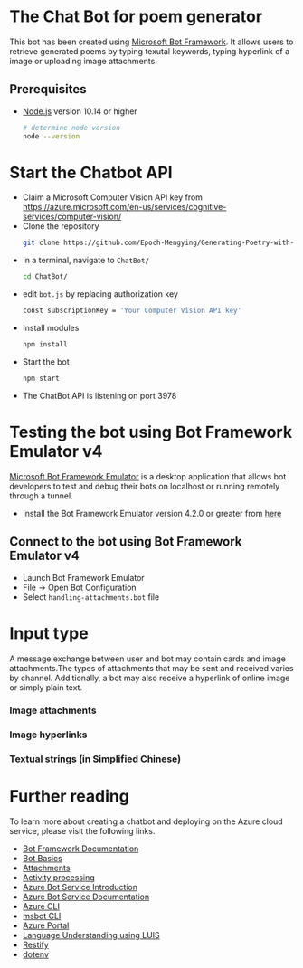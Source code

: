 # The Chat Bot for poem generator

This bot has been created using [Microsoft Bot Framework][1]. It allows users to retrieve generated poems by typing texutal keywords, typing hyperlink of a image or uploading image attachments.

## Prerequisites
- [Node.js][4] version 10.14 or higher
    ```bash
    # determine node version
    node --version
    ```

# Start the Chatbot API
- Claim a Microsoft Computer Vision API key from https://azure.microsoft.com/en-us/services/cognitive-services/computer-vision/
- Clone the repository
    ```bash
    git clone https://github.com/Epoch-Mengying/Generating-Poetry-with-Chatbot.git
    ```
- In a terminal, navigate to `ChatBot/`
    ```bash
    cd ChatBot/
    ```
- edit `bot.js` by replacing authorization key
    ```bash
    const subscriptionKey = 'Your Computer Vision API key'
    ```
- Install modules
    ```bash
    npm install
    ```
- Start the bot
    ```bash
    npm start
    ```
- The ChatBot API is listening on port 3978

# Testing the bot using Bot Framework Emulator **v4**
[Microsoft Bot Framework Emulator][5] is a desktop application that allows bot developers to test and debug their bots on localhost or running remotely through a tunnel.

- Install the Bot Framework Emulator version 4.2.0 or greater from [here][6]

## Connect to the bot using Bot Framework Emulator **v4**
- Launch Bot Framework Emulator
- File -> Open Bot Configuration
- Select `handling-attachments.bot` file

# Input type

A message exchange between user and bot may contain cards and image attachments.The types of attachments that may be sent and received varies by channel. Additionally, a bot may also receive a hyperlink of online image or simply plain text.

### Image attachments

### Image hyperlinks

### Textual strings (in Simplified Chinese)



# Further reading
To learn more about creating a chatbot and deploying on the Azure cloud service, please visit the following links.
- [Bot Framework Documentation][20]
- [Bot Basics][32]
- [Attachments][23]
- [Activity processing][25]
- [Azure Bot Service Introduction][21]
- [Azure Bot Service Documentation][22]
- [Azure CLI][7]
- [msbot CLI][9]
- [Azure Portal][10]
- [Language Understanding using LUIS][11]
- [Restify][30]
- [dotenv][31]

[1]: https://dev.botframework.com
[4]: https://nodejs.org
[5]: https://github.com/microsoft/botframework-emulator
[6]: https://github.com/Microsoft/BotFramework-Emulator/releases
[7]: https://docs.microsoft.com/en-us/cli/azure/?view=azure-cli-latest
[8]: https://docs.microsoft.com/en-us/cli/azure/install-azure-cli?view=azure-cli-latest
[9]: https://github.com/Microsoft/botbuilder-tools/tree/master/packages/MSBot
[10]: https://portal.azure.com
[11]: https://www.luis.ai
[20]: https://docs.botframework.com
[21]: https://docs.microsoft.com/en-us/azure/bot-service/bot-service-overview-introduction?view=azure-bot-service-4.0
[22]: https://docs.microsoft.com/en-us/azure/bot-service/?view=azure-bot-service-4.0

[23]: https://docs.microsoft.com/en-us/azure/bot-service/nodejs/bot-builder-nodejs-send-receive-attachments?view=azure-bot-service-4.0
[25]: https://docs.microsoft.com/en-us/azure/bot-service/bot-builder-concept-activity-processing?view=azure-bot-service-4.0
[30]: https://www.npmjs.com/package/restify
[31]: https://www.npmjs.com/package/dotenv
[32]: https://docs.microsoft.com/en-us/azure/bot-service/bot-builder-basics?view=azure-bot-service-4.0
[40]: https://aka.ms/azuredeployment
[41]: ./PREREQUISITES.md
